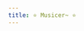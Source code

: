 ```yaml
---
title: ⭐ Musicer~ ⭐
---
```

<!--
 * @Author: Weidows
 * @Date: 2020-08-23 12:35:12
 * @LastEditors: Weidows
 * @LastEditTime: 2020-08-23 12:38:19
 * @FilePath: \Weidows\Website\source\music.md
-->
